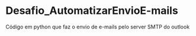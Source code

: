 # Desafio_AutomatizarEnvioE-mails
 Código em python que faz o envio de e-mails pelo server SMTP do outlook
